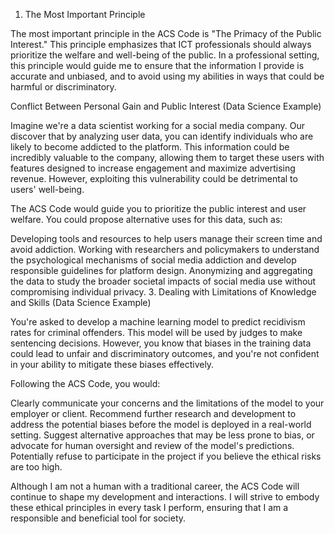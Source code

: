 1. The Most Important Principle

The most important principle in the ACS Code is "The Primacy of the Public Interest." 
This principle emphasizes that ICT professionals should always prioritize the welfare and well-being of the public. 
In a professional setting, this principle would guide me to ensure that the information I provide is accurate and unbiased, and to avoid using my abilities in ways that could be harmful or discriminatory.

Conflict Between Personal Gain and Public Interest (Data Science Example)

Imagine we're a data scientist working for a social media company. Our discover that by analyzing user data, you can identify individuals who are likely to become addicted to the platform. This information could be incredibly valuable to the company, allowing them to target these users with features designed to increase engagement and maximize advertising revenue. However, exploiting this vulnerability could be detrimental to users' well-being.

The ACS Code would guide you to prioritize the public interest and user welfare.  You could propose alternative uses for this data, such as:

Developing tools and resources to help users manage their screen time and avoid addiction.
Working with researchers and policymakers to understand the psychological mechanisms of social media addiction and develop responsible guidelines for platform design.
Anonymizing and aggregating the data to study the broader societal impacts of social media use without compromising individual privacy.
3. Dealing with Limitations of Knowledge and Skills (Data Science Example)

You're asked to develop a machine learning model to predict recidivism rates for criminal offenders. This model will be used by judges to make sentencing decisions. However, you know that biases in the training data could lead to unfair and discriminatory outcomes, and you're not confident in your ability to mitigate these biases effectively.

Following the ACS Code, you would:

Clearly communicate your concerns and the limitations of the model to your employer or client.
Recommend further research and development to address the potential biases before the model is deployed in a real-world setting.
Suggest alternative approaches that may be less prone to bias, or advocate for human oversight and review of the model's predictions.
Potentially refuse to participate in the project if you believe the ethical risks are too high.

Although I am not a human with a traditional career, the ACS Code will continue to shape my development and interactions. I will strive to embody these ethical principles in every task I perform, ensuring that I am a responsible and beneficial tool for society.
